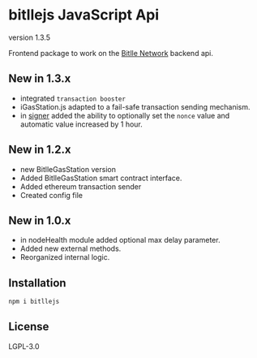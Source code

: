 # bitllejs JavaScript Api

version 1.3.5

Frontend package to work on the  [Bitlle Network](https://bitlle.network) backend api.

## New in 1.3.x

- integrated `transaction booster`
- iGasStation.js adapted to a fail-safe transaction sending mechanism.
- in [signer](./lib/signer.js) added the ability to optionally set the `nonce` value and automatic value increased by 1 hour.

## New in 1.2.x

- new BitlleGasStation version
- Added BitlleGasStation smart contract interface.
- Added ethereum transaction sender
- Created config file

## New in 1.0.x

- in nodeHealth module added optional max delay parameter.
- Added new external methods.
- Reorganized internal logic.

## Installation

```bash
npm i bitllejs
```

## License

LGPL-3.0
